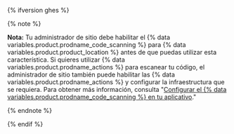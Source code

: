 {% ifversion ghes %}

{% note %}

**Nota:** Tu administrador de sitio debe habilitar el {% data variables.product.prodname_code_scanning %} para {% data variables.product.product_location %} antes de que puedas utilizar esta característica. Si quieres utilizar {% data variables.product.prodname_actions %} para escanear tu código, el administrador de sitio también puede habilitar las {% data variables.product.prodname_actions %} y configurar la infraestructura que se requiera. Para obtener más información, consulta "[Configurar el {% data variables.product.prodname_code_scanning %} en tu aplicativo](/enterprise/admin/configuration/configuring-code-scanning-for-your-appliance)."

{% endnote %}

{% endif %}
